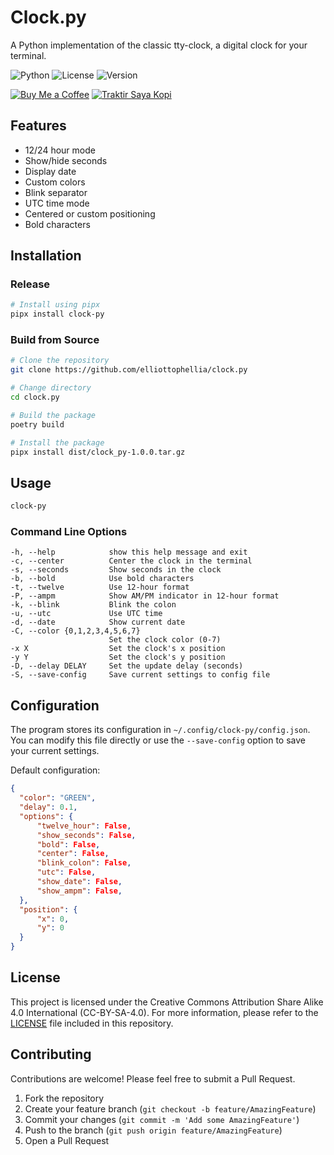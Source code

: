 # Clock.py

A Python implementation of the classic tty-clock, a digital clock for your terminal.


![Python](https://img.shields.io/badge/PYTHON-3.X-bf616a?style=flat-square) ![License](https://img.shields.io/badge/LICENCE-CC%20BY%20SA%204.0-ebcb8b?style=flat-square) ![Version](https://img.shields.io/badge/VERSION-1.0.0-a3be8c?style=flat-square)

[![Buy Me a Coffee](https://img.shields.io/badge/BUY%20ME%20A%20COFFEE-79B8CA?style=for-the-badge&logo=paypal&logoColor=white)](https://paypal.me/ReidhoSatria) [![Traktir Saya Kopi](https://img.shields.io/badge/TRAKTIR%20SAYA%20KOPI-FAC76C?style=for-the-badge&logo=BuyMeACoffee&logoColor=black)](https://saweria.co/elliottophellia)

## Features

- 12/24 hour mode
- Show/hide seconds
- Display date
- Custom colors
- Blink separator
- UTC time mode
- Centered or custom positioning
- Bold characters

## Installation

### Release

```bash
# Install using pipx
pipx install clock-py
```

### Build from Source

```bash
# Clone the repository
git clone https://github.com/elliottophellia/clock.py

# Change directory
cd clock.py

# Build the package
poetry build

# Install the package
pipx install dist/clock_py-1.0.0.tar.gz
```

## Usage

```bash
clock-py
```

### Command Line Options

```
-h, --help            show this help message and exit
-c, --center          Center the clock in the terminal
-s, --seconds         Show seconds in the clock
-b, --bold            Use bold characters
-t, --twelve          Use 12-hour format
-P, --ampm            Show AM/PM indicator in 12-hour format
-k, --blink           Blink the colon
-u, --utc             Use UTC time
-d, --date            Show current date
-C, --color {0,1,2,3,4,5,6,7}
                      Set the clock color (0-7)
-x X                  Set the clock's x position
-y Y                  Set the clock's y position
-D, --delay DELAY     Set the update delay (seconds)
-S, --save-config     Save current settings to config file
```

## Configuration

The program stores its configuration in `~/.config/clock-py/config.json`. You can modify this file directly or use the `--save-config` option to save your current settings.

Default configuration:
```json
{
  "color": "GREEN",
  "delay": 0.1,
  "options": {
      "twelve_hour": False,
      "show_seconds": False,
      "bold": False,
      "center": False,
      "blink_colon": False,
      "utc": False,
      "show_date": False,
      "show_ampm": False,
  },
  "position": {
      "x": 0,
      "y": 0
  }
}
```

## License

This project is licensed under the Creative Commons Attribution Share Alike 4.0 International (CC-BY-SA-4.0). For more information, please refer to the [LICENSE](LICENSE) file included in this repository.

## Contributing

Contributions are welcome! Please feel free to submit a Pull Request.

1. Fork the repository
2. Create your feature branch (`git checkout -b feature/AmazingFeature`)
3. Commit your changes (`git commit -m 'Add some AmazingFeature'`)
4. Push to the branch (`git push origin feature/AmazingFeature`)
5. Open a Pull Request
